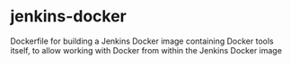 # jenkins-docker
Dockerfile for building a Jenkins Docker image containing Docker tools itself, to allow working with Docker from within the Jenkins Docker image
